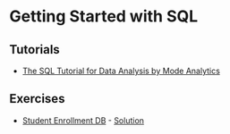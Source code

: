 # Getting Started with SQL

## Tutorials

* [The SQL Tutorial for Data Analysis by Mode Analytics](https://mode.com/sql-tutorial/introduction-to-sql/)

## Exercises

* [Student Enrollment DB](https://gist.github.com/onelharrison/6a3ba8fd328aa0753bec3994ba9e1277) - [Solution](https://gist.github.com/onelharrison/a143b26589b0ff0103a6158c39d0d390)
